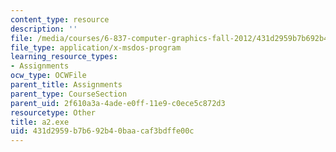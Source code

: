 ```yaml
---
content_type: resource
description: ''
file: /media/courses/6-837-computer-graphics-fall-2012/431d2959b7b692b40baacaf3bdffe00c_a2.exe
file_type: application/x-msdos-program
learning_resource_types:
- Assignments
ocw_type: OCWFile
parent_title: Assignments
parent_type: CourseSection
parent_uid: 2f610a3a-4ade-e0ff-11e9-c0ece5c872d3
resourcetype: Other
title: a2.exe
uid: 431d2959-b7b6-92b4-0baa-caf3bdffe00c
---
```

